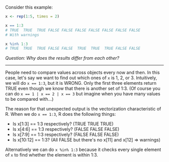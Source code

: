 Consider this example:

```r
x <- rep(1:5, times = 2)

x == 1:3
# TRUE  TRUE  TRUE FALSE FALSE FALSE FALSE FALSE FALSE FALSE
# With warnings

x %in% 1:3
# TRUE  TRUE  TRUE FALSE FALSE  TRUE  TRUE  TRUE FALSE FALSE
```

_Question: Why does the results differ from each other?_

---

People need to compare values across objects every now and then. In this case, let's say we want to find out which ones of `x` is 1, 2, or 3. Intuitively, we will do `x == 1:3`, but it is WRONG. Only the first three elements return TRUE even though we know that there is another set of 1:3. (Of course you can do `x == 1 | x == 2 | x == 3` but imagine when you have many values to be compared with...)

The reason for that unexpected output is the vectorization characteristic of R. When we do `x == 1:3`, R does the following things:

* Is x[1:3] == 1:3 respectively? (TRUE TRUE TRUE)
* Is x[4:6] == 1:3 respectively? (FALSE FALSE FALSE)
* Is x[7:9] == 1:3 respectively? (FALSE FALSE FALSE)
* Is x[10:12] == 1:3? (All FALSE but there's no x[11] and x[12] => warnings)

Alternatively we can do `x %in% 1:3` because it checks every single element of `x` to find whether the element is within 1:3.